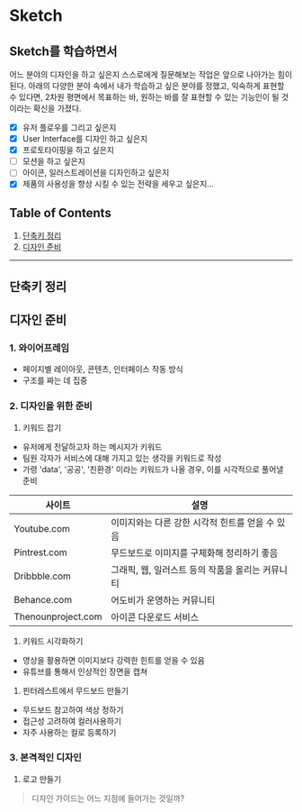 # Sketch

## Sketch를 학습하면서
어느 분야의 디자인을 하고 싶은지 스스로에게 질문해보는 작업은 앞으로 나아가는 힘이 된다.
아래의 다양한 분야 속에서 내가 학습하고 싶은 분야를 정했고, 익숙하게 표현할 수 있다면, 2차원 평면에서 목표하는 바, 원하는 바를 잘 표현할 수 있는 기능인이 될 것이라는 확신을 가졌다. 

- [x] 유저 플로우를 그리고 싶은지
- [x] User Interface를 디자인 하고 싶은지
- [x] 프로토타이핑을 하고 싶은지
- [ ] 모션을 하고 싶은지
- [ ] 아이콘, 일러스트레이션을 디자인하고 싶은지
- [x] 제품의 사용성을 향상 시킬 수 있는 전략을 세우고 싶은지...

## Table of Contents

1. [단축키 정리](#단축키-정리)
1. [디자인 준비](#디자인-준비)



---


## 단축키 정리



## 디자인 준비

### 1. 와이어프레임
  - 페이지별 레이아웃, 콘텐츠, 인터페이스 작동 방식
  - 구조를 짜는 데 집중
### 2. 디자인을 위한 준비
1. 키워드 잡기
  - 유저에게 전달하고자 하는 메시지가 키워드
  - 팀원 각자가 서비스에 대해 가지고 있는 생각을 키워드로 작성
  - 가령 'data', '공공', '친환경' 이라는 키워드가 나올 경우, 이를 시각적으로 풀어낼 준비


| 사이트 | 설명 | 
|---|---|
| Youtube.com | 이미지와는 다른 강한 시각적 힌트를 얻을 수 있음 |
| Pintrest.com | 무드보드로 이미지를 구체화해 정리하기 좋음 | 
| Dribbble.com | 그래픽, 웹, 일러스트 등의 작품을 올리는 커뮤니티 | 
| Behance.com | 어도비가 운영하는 커뮤니티 |
| Thenounproject.com | 아이콘 다운로드 서비스 | 


1. 키워드 시각화하기
  - 영상을 활용하면 이미지보다 강력한 힌트를 얻을 수 있음
  - 유튜브를 통해서 인상적인 장면을 캡쳐
1. 핀터레스트에서 무드보드 만들기
- 무드보드 참고하여 색상 정하기
- 접근성 고려하여 컬러사용하기
- 자주 사용하는 컬로 등록하기

### 3. 본격적인 디자인
1.  로고 만들기 



> 디자인 가이드는 어느 지점에 들어가는 것일까?